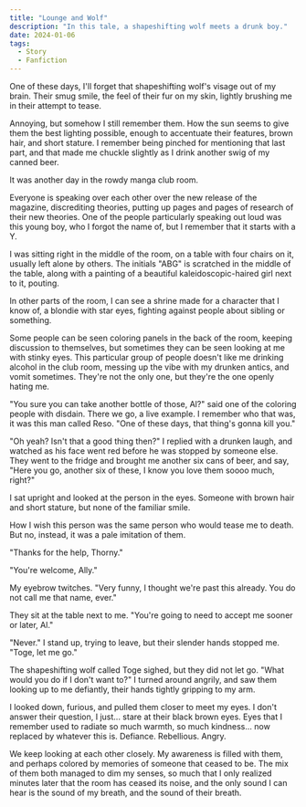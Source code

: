 ```yaml
---
title: "Lounge and Wolf"
description: "In this tale, a shapeshifting wolf meets a drunk boy."
date: 2024-01-06
tags:
  - Story
  - Fanfiction
---
```


One of these days, I'll forget that shapeshifting wolf's visage out of my brain. Their smug smile, the feel of their fur on my skin, lightly brushing me in their attempt to tease.

Annoying, but somehow I still remember them. How the sun seems to give them the best lighting possible, enough to accentuate their features, brown hair, and short stature. I remember being pinched for mentioning that last part, and that made me chuckle slightly as I drink another swig of my canned beer.

It was another day in the rowdy manga club room. 

Everyone is speaking over each other over the new release of the magazine, discrediting theories, putting up pages and pages of research of their new theories. One of the people particularly speaking out loud was this young boy, who I forgot the name of, but I remember that it starts with a Y. 

I was sitting right in the middle of the room, on a table with four chairs on it, usually left alone by others. The initials "ABG" is scratched in the middle of the table, along with a painting of a beautiful kaleidoscopic-haired girl next to it, pouting.

In other parts of the room, I can see a shrine made for a character that I know of, a blondie with star eyes, fighting against people about sibling or something.

Some people can be seen coloring panels in the back of the room, keeping discussion to themselves, but sometimes they can be seen looking at me with stinky eyes. This particular group of people doesn't like me drinking alcohol in the club room, messing up the vibe with my drunken antics, and vomit sometimes. They're not the only one, but they're the one openly hating me.

"You sure you can take another bottle of those, Al?" said one of the coloring people with disdain. There we go, a live example. I remember who that was, it was this man called Reso. "One of these days, that thing's gonna kill you."

"Oh yeah? Isn't that a good thing then?" I replied with a drunken laugh, and watched as his face went red before he was stopped by someone else. They went to the fridge and brought me another six cans of beer, and say, "Here you go, another six of these, I know you love them soooo much, right?"

I sat upright and looked at the person in the eyes. Someone with brown hair and short stature, but none of the familiar smile.

How I wish this person was the same person who would tease me to death. But no, instead, it was a pale imitation of them.

"Thanks for the help, Thorny."

"You're welcome, Ally."

My eyebrow twitches. "Very funny, I thought we're past this already. You do not call me that name, ever."

They sit at the table next to me. "You're going to need to accept me sooner or later, Al."

"Never." I stand up, trying to leave, but their slender hands stopped me. "Toge, let me go."

The shapeshifting wolf called Toge sighed, but they did not let go. "What would you do if I don't want to?" I turned around angrily, and saw them looking up to me defiantly, their hands tightly gripping to my arm.

I looked down, furious, and pulled them closer to meet my eyes. I don't answer their question, I just... stare at their black brown eyes. Eyes that I remember used to radiate so much warmth, so much kindness... now replaced by whatever this is. Defiance. Rebellious. Angry.

We keep looking at each other closely. My awareness is filled with them, and perhaps colored by memories of someone that ceased to be. The mix of them both managed to dim my senses, so much that I only realized minutes later that the room has ceased its noise, and the only sound I can hear is the sound of my breath, and the sound of their breath.
